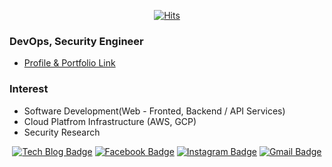 <div align=center>
  
[![Hits](https://komarev.com/ghpvc/?username=jhye0n&label=Profile%20views&color=0e75b6&style=flat)](https://komarev.com)

</div>

### DevOps, Security Engineer
- [Profile & Portfolio Link](https://mypf.jhyeon.dev)

### Interest
- Software Development(Web - Fronted, Backend / API Services)
- Cloud Platfrom Infrastructure (AWS, GCP)
- Security Research

<div align=center>

[![Tech Blog Badge](http://img.shields.io/badge/-Tech%20blog-black?style=flat-square&logo=github&link=https://github.com/jhye0n/)](https://github.com/jhye0n/) 
[![Facebook Badge](https://img.shields.io/badge/-Facebook-1877f2?style=flat-square&logo=facebook&logoColor=white&link=https://www.facebook.com/jhyeonstory)](https://www.facebook.com/jhyeonstory) 
[![Instagram Badge](https://img.shields.io/badge/-Instagram-dd2a7b?style=flat-square&logo=instagram&logoColor=white&link=https://www.instagram.com/jhye3n_/)](https://www.instagram.com/jhye3n_/) 
[![Gmail Badge](https://img.shields.io/badge/-Gmail-d14836?style=flat-square&logo=Gmail&logoColor=white&link=mailto:stjhyeon@gmail.com)](mailto:stjhyeon@gmail.com)
</div>


